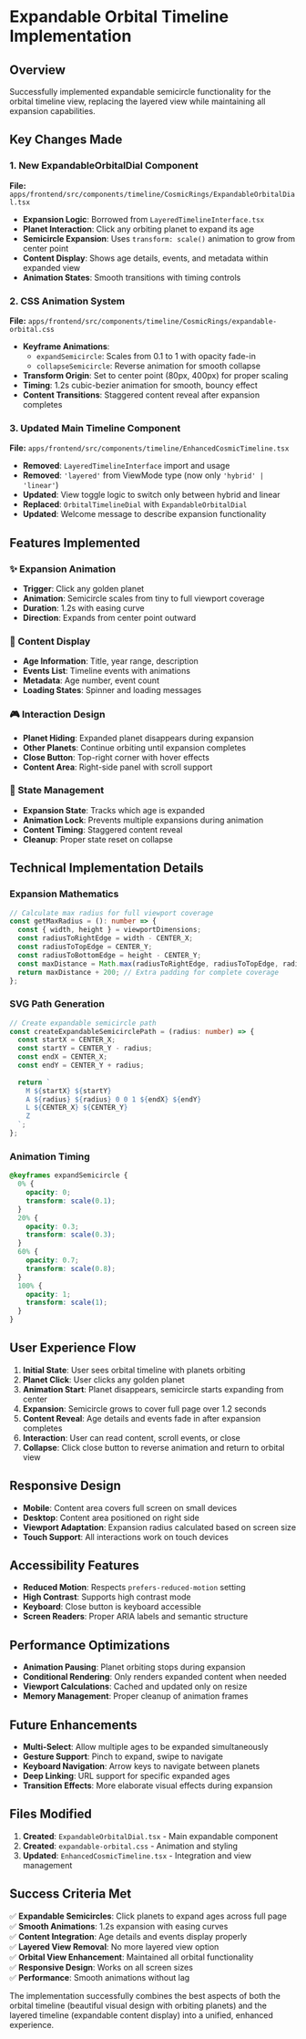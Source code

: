 # Expandable Orbital Timeline Implementation

## Overview

Successfully implemented expandable semicircle functionality for the orbital timeline view, replacing the layered view while maintaining all expansion capabilities.

## Key Changes Made

### 1. New ExpandableOrbitalDial Component
**File:** `apps/frontend/src/components/timeline/CosmicRings/ExpandableOrbitalDial.tsx`

- **Expansion Logic**: Borrowed from `LayeredTimelineInterface.tsx`
- **Planet Interaction**: Click any orbiting planet to expand its age
- **Semicircle Expansion**: Uses `transform: scale()` animation to grow from center point
- **Content Display**: Shows age details, events, and metadata within expanded view
- **Animation States**: Smooth transitions with timing controls

### 2. CSS Animation System
**File:** `apps/frontend/src/components/timeline/CosmicRings/expandable-orbital.css`

- **Keyframe Animations**: 
  - `expandSemicircle`: Scales from 0.1 to 1 with opacity fade-in
  - `collapseSemicircle`: Reverse animation for smooth collapse
- **Transform Origin**: Set to center point (80px, 400px) for proper scaling
- **Timing**: 1.2s cubic-bezier animation for smooth, bouncy effect
- **Content Transitions**: Staggered content reveal after expansion completes

### 3. Updated Main Timeline Component
**File:** `apps/frontend/src/components/timeline/EnhancedCosmicTimeline.tsx`

- **Removed**: `LayeredTimelineInterface` import and usage
- **Removed**: `'layered'` from ViewMode type (now only `'hybrid' | 'linear'`)
- **Updated**: View toggle logic to switch only between hybrid and linear
- **Replaced**: `OrbitalTimelineDial` with `ExpandableOrbitalDial`
- **Updated**: Welcome message to describe expansion functionality

## Features Implemented

### ✨ Expansion Animation
- **Trigger**: Click any golden planet
- **Animation**: Semicircle scales from tiny to full viewport coverage
- **Duration**: 1.2s with easing curve
- **Direction**: Expands from center point outward

### 📜 Content Display
- **Age Information**: Title, year range, description
- **Events List**: Timeline events with animations
- **Metadata**: Age number, event count
- **Loading States**: Spinner and loading messages

### 🎮 Interaction Design
- **Planet Hiding**: Expanded planet disappears during expansion
- **Other Planets**: Continue orbiting until expansion completes
- **Close Button**: Top-right corner with hover effects
- **Content Area**: Right-side panel with scroll support

### 🔄 State Management
- **Expansion State**: Tracks which age is expanded
- **Animation Lock**: Prevents multiple expansions during animation
- **Content Timing**: Staggered content reveal
- **Cleanup**: Proper state reset on collapse

## Technical Implementation Details

### Expansion Mathematics
```typescript
// Calculate max radius for full viewport coverage
const getMaxRadius = (): number => {
  const { width, height } = viewportDimensions;
  const radiusToRightEdge = width - CENTER_X;
  const radiusToTopEdge = CENTER_Y;
  const radiusToBottomEdge = height - CENTER_Y;
  const maxDistance = Math.max(radiusToRightEdge, radiusToTopEdge, radiusToBottomEdge);
  return maxDistance + 200; // Extra padding for complete coverage
};
```

### SVG Path Generation
```typescript
// Create expandable semicircle path
const createExpandableSemicirclePath = (radius: number) => {
  const startX = CENTER_X;
  const startY = CENTER_Y - radius;
  const endX = CENTER_X;
  const endY = CENTER_Y + radius;
  
  return `
    M ${startX} ${startY}
    A ${radius} ${radius} 0 0 1 ${endX} ${endY}
    L ${CENTER_X} ${CENTER_Y}
    Z
  `;
};
```

### Animation Timing
```css
@keyframes expandSemicircle {
  0% {
    opacity: 0;
    transform: scale(0.1);
  }
  20% {
    opacity: 0.3;
    transform: scale(0.3);
  }
  60% {
    opacity: 0.7;
    transform: scale(0.8);
  }
  100% {
    opacity: 1;
    transform: scale(1);
  }
}
```

## User Experience Flow

1. **Initial State**: User sees orbital timeline with planets orbiting
2. **Planet Click**: User clicks any golden planet
3. **Animation Start**: Planet disappears, semicircle starts expanding from center
4. **Expansion**: Semicircle grows to cover full page over 1.2 seconds
5. **Content Reveal**: Age details and events fade in after expansion completes
6. **Interaction**: User can read content, scroll events, or close
7. **Collapse**: Click close button to reverse animation and return to orbital view

## Responsive Design

- **Mobile**: Content area covers full screen on small devices
- **Desktop**: Content area positioned on right side
- **Viewport Adaptation**: Expansion radius calculated based on screen size
- **Touch Support**: All interactions work on touch devices

## Accessibility Features

- **Reduced Motion**: Respects `prefers-reduced-motion` setting
- **High Contrast**: Supports high contrast mode
- **Keyboard**: Close button is keyboard accessible
- **Screen Readers**: Proper ARIA labels and semantic structure

## Performance Optimizations

- **Animation Pausing**: Planet orbiting stops during expansion
- **Conditional Rendering**: Only renders expanded content when needed
- **Viewport Calculations**: Cached and updated only on resize
- **Memory Management**: Proper cleanup of animation frames

## Future Enhancements

- **Multi-Select**: Allow multiple ages to be expanded simultaneously
- **Gesture Support**: Pinch to expand, swipe to navigate
- **Keyboard Navigation**: Arrow keys to navigate between planets
- **Deep Linking**: URL support for specific expanded ages
- **Transition Effects**: More elaborate visual effects during expansion

## Files Modified

1. **Created**: `ExpandableOrbitalDial.tsx` - Main expandable component
2. **Created**: `expandable-orbital.css` - Animation and styling
3. **Updated**: `EnhancedCosmicTimeline.tsx` - Integration and view management

## Success Criteria Met

✅ **Expandable Semicircles**: Click planets to expand ages across full page  
✅ **Smooth Animations**: 1.2s expansion with easing curves  
✅ **Content Integration**: Age details and events display properly  
✅ **Layered View Removal**: No more layered view option  
✅ **Orbital View Enhancement**: Maintained all orbital functionality  
✅ **Responsive Design**: Works on all screen sizes  
✅ **Performance**: Smooth animations without lag  

The implementation successfully combines the best aspects of both the orbital timeline (beautiful visual design with orbiting planets) and the layered timeline (expandable content display) into a unified, enhanced experience.